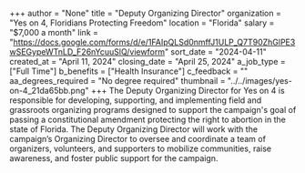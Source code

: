 +++
author = "None"
title = "Deputy Organizing Director"
organization = "Yes on 4, Floridians Protecting Freedom"
location = "Florida"
salary = "$7,000 a month"
link = "https://docs.google.com/forms/d/e/1FAIpQLSd0nmffJ1ULP_Q7T90ZhGlPE3wSEGypeWTnLD_F26nYcuuSlQ/viewform"
sort_date = "2024-04-11"
created_at = "April 11, 2024"
closing_date = "April 25, 2024"
a_job_type = ["Full Time"]
b_benefits = ["Health Insurance"]
c_feedback = ""
aa_degrees_required = "No degree required"
thumbnail = "../../images/yes-on-4_21da65bb.png"
+++
The Deputy Organizing Director for Yes on 4 is responsible for developing, supporting, and implementing field and grassroots organizing programs designed to support the campaign's goal of passing a constitutional amendment protecting the right to abortion in the state of Florida. The Deputy Organizing Director will work with the campaign’s Organizing Director to oversee and coordinate a team of organizers, volunteers, and supporters to mobilize communities, raise awareness, and foster public support for the campaign.